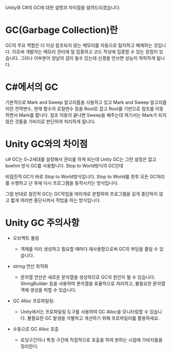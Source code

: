 Unity와 C#의 GC에 대한 설명과 차이점을 알려드리겠습니다.

# GC(Garbage Collection)란
GC의 주요 역할은 더 이상 참조되지 않는 메모리를 자동으로 탐지하고 해제하는 것입니다.
이로써 개발자는 메모리 관리에 덜 집중하고 코드 작성에 집중할 수 있는 장점이 있습니다.
그러나 이부분이 양날의 검이 될수 있는데 신경을 안쓰면 성능이 하락하게 됩니다.

# C#에서의 GC
기본적으로 Mark and Sweep 알고리즘을 사용하고 있고
Mark and Sweep 알고리즘이란 전역변수, 현재 함수의 로컬변수 등을 Root로 잡고
Root를 기반으로 참조를 이동하면서 Mark를 합니다.
참조 이동이 끝나면 Sweep을 해주는데 여기서는 Mark가 되지 않은 것들을
가비지로 판단하여 처리하게 됩니다.

# Unity GC와의 차이점
c# GC는 0~2세대를 설정해서 관리를 하게 되는데
Unity GC는 그런 설정은 없고 boehm 방식 GC를 사용합니다.
Stop to World방식의 GC인데

비점진적 GC가 바로 Stop to World방식입니다.
Stop to World를 한후 모든 GC처리를 수행하고 난 후에 다시 프로그램을 동작시키는 방식입니다.

그럼 반대로 점진적 GC는 GC작업을 여러개로 분할하여 프로그램을 길게 중단하지 않고
짧게 여러번 중단시켜서 작업을 하는 방식입니다.

# Unity GC 주의사항
- 오브젝트 풀링
  - 객체를 미리 생성하고 필요할 때마다 재사용함으로써 GC의 부담을 줄일 수 있습니다.

- string 연산 최적화
  - 문자열 연산은 새로운 문자열을 생성하므로 GC의 원인이 될 수 있습니다. StringBuilder 등을 사용하여 문자열을 효율적으로 처리하고, 불필요한 문자열 객체 생성을 피할 수 있습니다.

- GC Alloc 프로파일링:
  - Unity에서는 프로파일링 도구를 사용하여 GC Alloc을 모니터링할 수 있습니다. 불필요한 GC 발생을 식별하고 개선하기 위해 프로파일러를 활용하세요.

- 수동으로 GC Alloc 호출
  - 로딩구간이나 특정 구간에 직접적으로 호출을 하여 원하는 시점에 가비지들을 정리한다.
